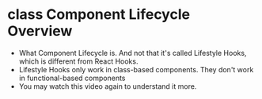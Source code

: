 # class Component Lifecycle Overview
- What Component Lifecycle is. And not that it's called Lifestyle Hooks, which is different from React Hooks.
- Lifestyle Hooks only work in class-based components. They don't work in functional-based components
- You may watch this video again to understand it more.
